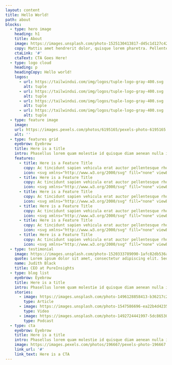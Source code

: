 ```yaml
---
layout: content
title: Hello World!
path: about
blocks:
  - type: hero image
    heading: h1
    title: About
    image: https://images.unsplash.com/photo-1525130413817-d45c1d127c42?ixlib=rb-1.2.1&ixid=eyJhcHBfaWQiOjEyMDd9&auto=format&fit=crop&w=1920&q=60&amp;&sat=-100
    copy: Mattis amet hendrerit dolor, quisque lorem pharetra. Pellentesque lacus nisi urna, arcu sociis eu. Orci vel lectus nisl eget eget ut consectetur. Sit justo viverra non adipisicing elit distinctio.
    ctaLink: '#'
    ctaText: CTA Goes Here!
  - type: logo cloud
    heading: p
    headingCopy: Hello world!
    logos:
      - url: https://tailwindui.com/img/logos/tuple-logo-gray-400.svg
        alt: tuple
      - url: https://tailwindui.com/img/logos/tuple-logo-gray-400.svg
        alt: tuple
      - url: https://tailwindui.com/img/logos/tuple-logo-gray-400.svg
        alt: tuple
      - url: https://tailwindui.com/img/logos/tuple-logo-gray-400.svg
        alt: tuple
  - type: feature image
    image:
    url: https://images.pexels.com/photos/6195165/pexels-photo-6195165.jpeg?auto=compress&cs=tinysrgb&fit=crop&w=1280&h=800&dpr=2
    alt: ''
  - type: features grid
    eyebrow: Eyebrow
    title: Here is a title
    intro: Phasellus lorem quam molestie id quisque diam aenean nulla in. Accumsan in quis quis nunc, ullamcorper malesuada. Eleifend condimentum id viverra nulla.
    features:
      - title: Here is a Feature Title
        copy: Ac tincidunt sapien vehicula erat auctor pellentesque rhoncus. Et magna sit morbi vitae lobortis.
        icon: <svg xmlns="http://www.w3.org/2000/svg" fill="none" viewBox="0 0 24 24" stroke-width="1.5" stroke="white" class="w-6 h-6"><path stroke-linecap="round" stroke-linejoin="round" d="M3.75 21h16.5M4.5 3h15M5.25 3v18m13.5-18v18M9 6.75h1.5m-1.5 3h1.5m-1.5 3h1.5m3-6H15m-1.5 3H15m-1.5 3H15M9 21v-3.375c0-.621.504-1.125 1 125-1.125h3.75c.621 0 1.125.504 1.125 1.125V21" /></svg>
      - title: Here is a Feature Title
        copy: Ac tincidunt sapien vehicula erat auctor pellentesque rhoncus. Et magna sit morbi vitae lobortis.
        icon: <svg xmlns="http://www.w3.org/2000/svg" fill="none" viewBox="0 0 24 24" stroke-width="1.5" stroke="white" class="w-6 h-6"><path stroke-linecap="round" stroke-linejoin="round" d="M3 13.125C3 12.504 3.504 12 4.125 12h2.25c.621 0 1.125.504 1.125 1.125v6.75C7.5 20.496 6.996 21 6.375 21h-2.25A1.125 1.125 0 013 19.875v-6.75zM9.75 8.625c0-.621.504-1.125 1.125-1.125h2.25c.621 0 1.125.504 1.125 1.125v11.25c0 .621-.504 1.125-1.125 1.125h-2.25a1.125 1.125 0 01-1.125-1.125V8.625zM16.5 4.125c0-.621.504-1.125 1.125-1.125h2.25C20.496 3 21 3.504 21 4.125v15.75c0 .621-.504 1.125-1.125 1.125h-2.25a1.125 1.125 0 01-1.125-1.125V4.125z" /></svg>
      - title: Here is a Feature Title
        copy: Ac tincidunt sapien vehicula erat auctor pellentesque rhoncus. Et magna sit morbi vitae lobortis.
        icon: <svg xmlns="http://www.w3.org/2000/svg" fill="none" viewBox="0 0 24 24" stroke-width="1.5" stroke="white" class="w-6 h-6"><path stroke-linecap="round" stroke-linejoin="round" d="M3 13.125C3 12.504 3.504 12 4.125 12h2.25c.621 0 1.125.504 1.125 1.125v6.75C7.5 20.496 6.996 21 6.375 21h-2.25A1.125 1.125 0 013 19.875v-6.75zM9.75 8.625c0-.621.504-1.125 1.125-1.125h2.25c.621 0 1.125.504 1.125 1.125v11.25c0 .621-.504 1.125-1.125 1.125h-2.25a1.125 1.125 0 01-1.125-1.125V8.625zM16.5 4.125c0-.621.504-1.125 1.125-1.125h2.25C20.496 3 21 3.504 21 4.125v15.75c0 .621-.504 1.125-1.125 1.125h-2.25a1.125 1.125 0 01-1.125-1.125V4.125z" /></svg>
      - title: Here is a Feature Title
        copy: Ac tincidunt sapien vehicula erat auctor pellentesque rhoncus. Et magna sit morbi vitae lobortis.
        icon: <svg xmlns="http://www.w3.org/2000/svg" fill="none" viewBox="0 0 24 24" stroke-width="1.5" stroke="white" class="w-6 h-6"><path stroke-linecap="round" stroke-linejoin="round" d="M3.75 21h16.5M4.5 3h15M5.25 3v18m13.5-18v18M9 6.75h1.5m-1.5 3h1.5m-1.5 3h1.5m3-6H15m-1.5 3H15m-1.5 3H15M9 21v-3.375c0-.621.504-1.125 1.125-1.125h3.75c.621 0 1.125.504 1.125 1.125V21" /></svg>
      - title: Here is a Feature Title
        copy: Ac tincidunt sapien vehicula erat auctor pellentesque rhoncus. Et magna sit morbi vitae lobortis.
        icon: <svg xmlns="http://www.w3.org/2000/svg" fill="none" viewBox="0 0 24 24" stroke-width="1.5" stroke="white" class="w-6 h-6"><path stroke-linecap="round" stroke-linejoin="round" d="M3 13.125C3 12.504 3.504 12 4.125 12h2.25c.621 0 1.125.504 1.125 1.125v6.75C7.5 20.496 6.996 21 6.375 21h-2.25A1.125 1.125 0 013 19.875v-6.75zM9.75 8.625c0-.621.504-1.125 1.125-1.125h2.25c.621 0 1.125.504 1.125 1.125v11.25c0 .621-.504 1.125-1.125 1.125h-2.25a1.125 1.125 0 01-1.125-1.125V8.625zM16.5 4.125c0-.621.504-1.125 1.125-1.125h2.25C20.496 3 21 3.504 21 4.125v15.75c0 .621-.504 1.125-1.125 1.125h-2.25a1.125 1.125 0 01-1.125-1.125V4.125z" /></svg>
      - title: Here is a Feature Title
        copy: Ac tincidunt sapien vehicula erat auctor pellentesque rhoncus. Et magna sit morbi vitae lobortis.
        icon: <svg xmlns="http://www.w3.org/2000/svg" fill="none" viewBox="0 0 24 24" stroke-width="1.5" stroke="white" class="w-6 h-6"><path stroke-linecap="round" stroke-linejoin="round" d="M3 13.125C3 12.504 3.504 12 4.125 12h2.25c.621 0 1.125.504 1.125 1.125v6.75C7.5 20.496 6.996 21 6.375 21h-2.25A1.125 1.125 0 013 19.875v-6.75zM9.75 8.625c0-.621.504-1.125 1.125-1.125h2.25c.621 0 1.125.504 1.125 1.125v11.25c0 .621-.504 1.125-1.125 1.125h-2.25a1.125 1.125 0 01-1.125-1.125V8.625zM16.5 4.125c0-.621.504-1.125 1.125-1.125h2.25C20.496 3 21 3.504 21 4.125v15.75c0 .621-.504 1.125-1.125 1.125h-2.25a1.125 1.125 0 01-1.125-1.125V4.125z" /></svg>
  - type: testimonial
    image: https://images.unsplash.com/photo-1520333789090-1afc82db536a?ixlib=rb-1.2.1&amp;ixid=eyJhcHBfaWQiOjEyMDd9&amp;auto=format&amp;fit=crop&amp;w=2102&amp;q=80
    quote: Lorem ipsum dolor sit amet, consectetur adipiscing elit. Sed urna nulla vitae laoreet augue. Amet feugiat est integer dolor auctor adipiscing nunc urna, sit.
    name: Judith Black
    title: CEO at PureInsights
  - type: blog list
    eyebrow: Eyebrow
    title: Here is a title
    intro: Phasellus lorem quam molestie id quisque diam aenean nulla in. Accumsan in quis quis nunc, ullamcorper malesuada. Eleifend condimentum id viverra nulla.
    stories:
      - image: https://images.unsplash.com/photo-1496128858413-b36217c2ce36?ixlib=rb-1.2.1&amp;ixid=eyJhcHBfaWQiOjEyMDd9&amp;auto=format&amp;fit=crop&amp;w=1679&amp;q=80
        type: Article
      - image: https://images.unsplash.com/photo-1547586696-ea22b4d4235d?ixlib=rb-1.2.1&amp;ixid=eyJhcHBfaWQiOjEyMDd9&amp;auto=format&amp;fit=crop&amp;w=1679&amp;q=80
        type: Video
      - image: https://images.unsplash.com/photo-1492724441997-5dc865305da7?ixlib=rb-1.2.1&amp;ixid=eyJhcHBfaWQiOjEyMDd9&amp;auto=format&amp;fit=crop&amp;w=1679&amp;q=80
        type: Podcast
  - type: cta
    eyebrow: Eyebrow
    title: Here is a title
    intro: Phasellus lorem quam molestie id quisque diam aenean nulla in. Accumsan in quis quis nunc, ullamcorper malesuada. Eleifend condimentum id viverra nulla.
    image: https://images.pexels.com/photos/196667/pexels-photo-196667.jpeg?cs=tinysrgb&auto=format&fit=crop&w=1920&q=60&sat=-100
    link_url: '#'
    link_text: Here is a CTA
---
```


